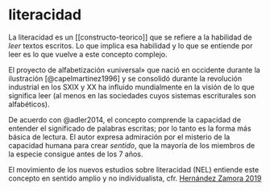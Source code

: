 # literacidad
La literacidad es un [[constructo-teorico]] que se refiere a la habilidad de *leer* textos escritos. Lo que implica esa habilidad y lo que se entiende por leer es lo que vuelve a este concepto complejo.

El proyecto de alfabetización «universal» que nació en occidente durante la ilustración [@capelmartinez1996] y se consolidó durante la revolución industrial en los SXIX y XX ha influido mundialmente en la visión de lo que significa leer (al menos en las sociedades cuyos sistemas escriturales son alfabéticos).

De acuerdo con @adler2014, el concepto comprende la capacidad de entender el significado de palabras escritas; por lo tanto es la forma más básica de lectura. El autor expresa admiración por el misterio de la capacidad humana para crear *sentido*, que la mayoría de los miembros de la especie consigue antes de los 7 años.

El movimiento de los nuevos estudios sobre literacidad (NEL) entiende este concepto en sentido amplio y no individualista, cfr. [Hernández Zamora 2019](http://www.scielo.org.co/scielo.php?script=sci_arttext&pid=S0123-34322019000200363)
